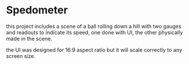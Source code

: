 # Spedometer

this project includes a scene of a ball rolling down a hill with two gauges and readouts to indicate its speed, one done with UI, the other physically made in the scene. 

the UI was designed for 16:9 aspect ratio but it will scale correctly to any screen size.

